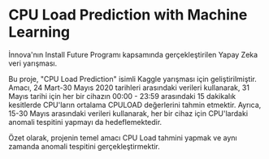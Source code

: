 # CPU Load Prediction with Machine Learning
İnnova'nın Install Future Programı kapsamında gerçekleştirilen Yapay Zeka veri yarışması.


Bu proje, "CPU Load Prediction" isimli Kaggle yarışması için geliştirilmiştir. Amacı, 24 Mart-30 Mayıs 2020 tarihleri arasındaki verileri kullanarak, 31 Mayıs tarihi için her bir cihazın 00:00 - 23:59 arasındaki 15 dakikalık kesitlerde CPU'ların ortalama CPULOAD değerlerini tahmin etmektir. Ayrıca, 15-30 Mayıs arasındaki verileri kullanarak, her bir cihaz için CPU'lardaki anomali tespitini yapmayı da hedeflemektedir. 

Özet olarak, projenin temel amacı CPU Load tahmini yapmak ve aynı zamanda anomali tespitini gerçekleştirmektir.
